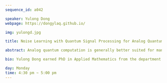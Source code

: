 ```yaml
---
sequence_id: a042

speaker: Yulong Dong
webpage: https://dongylaq.github.io/

img: yulongd.jpg

title: Noise Learning with Quantum Signal Processing for Analog Quantum Computation

abstract: Analog quantum computation is generally better suited for managing larger system sizes and longer simulation times than digital quantum computation. However, the lack of well-developed error characterization and correction techniques for analog systems significantly impedes it's practical applications. This gap highlights the critical need for developing specialized noise learning and calibration methods tailored to analog quantum computing. In this talk, we will introduce a metrology protocol designed specifically for estimating errors in control signals in analog quantum computers, which are subjected to continuous underlying dynamics. Furthermore, we will explore benchmarking methods that enhance system-level analysis by interleaving the evolution of the analog system with a control-feedforward ancilla qubit. We will discuss the advantages of this benchmarking method over previous approaches and how it opens up interesting research questions, such as the development of optimality analysis for analog metrology protocols. These findings will help guide and advance the development of error mitigation strategies in analog quantum computers.

bio: Yulong Dong earned PhD in Applied Mathematics from the department of Mathematics, UC Berkeley. He was coadvised by Prof. Lin Lin and Prof. K. Birgitta Whaley. Yulong's research interest lies broadly in quantum algorithms, optimization theory, numerical analysis, and statistical inference and learning.

day: Monday
time: 4:30 pm ~ 5:00 pm
---
```

